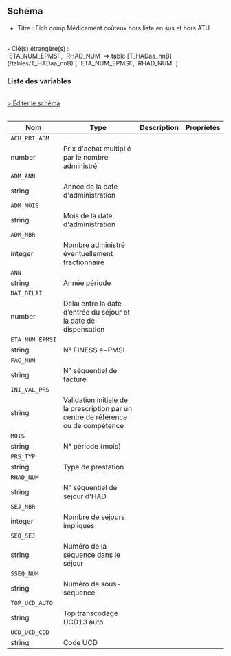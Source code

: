 ## Schéma

- Titre : Fich comp Médicament coûteux hors liste en sus et hors ATU
<br />
- Clé(s) étrangère(s) : <br />
`ETA_NUM_EPMSI`, `RHAD_NUM` => table [T_HADaa_nnB](/tables/T_HADaa_nnB) [ `ETA_NUM_EPMSI`, `RHAD_NUM` ]<br />

### Liste des variables
<br />
<div>
    <a href="https://gitlab.com/healthdatahub/schema-snds/edit/master/schemas/PMSI/PMSI%20HAD/T_HADaa_nnMEDCHL.json"  
    arget="_blank" rel="noopener noreferrer">> Éditer le schéma</a>
    <OutboundLink />
</div>
<br />

Nom|Type|Description|Propriétés
-|-|-|-
`ACH_PRI_ADM`|
number|Prix d&#x27;achat multiplié par le nombre administré||
`ADM_ANN`|
string|Année de la date d&#x27;administration||
`ADM_MOIS`|
string|Mois de la date d&#x27;administration||
`ADM_NBR`|
integer|Nombre administré éventuellement fractionnaire||
`ANN`|
string|Année période||
`DAT_DELAI`|
number|Délai entre la date d’entrée du séjour et la date de dispensation||
`ETA_NUM_EPMSI`|
string|N° FINESS e-PMSI||
`FAC_NUM`|
string|N° séquentiel de facture||
`INI_VAL_PRS`|
string|Validation initiale de la prescription par un centre de référence ou de compétence||
`MOIS`|
string|N° période (mois)||
`PRS_TYP`|
string|Type de prestation||
`RHAD_NUM`|
string|N° séquentiel de séjour d&#x27;HAD||
`SEJ_NBR`|
integer|Nombre de séjours impliqués||
`SEQ_SEJ`|
string|Numéro de la séquence dans le séjour||
`SSEQ_NUM`|
string|Numéro de sous-séquence||
`TOP_UCD_AUTO`|
string|Top transcodage UCD13 auto||
`UCD_UCD_COD`|
string|Code UCD||

